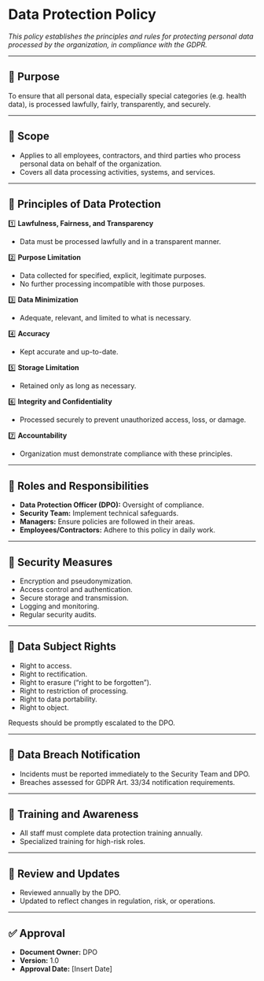 # Data Protection Policy

_This policy establishes the principles and rules for protecting personal data processed by the organization, in compliance with the GDPR._

---

## 🎯 Purpose
To ensure that all personal data, especially special categories (e.g. health data), is processed lawfully, fairly, transparently, and securely.

---

## 📌 Scope
- Applies to all employees, contractors, and third parties who process personal data on behalf of the organization.
- Covers all data processing activities, systems, and services.

---

## 📌 Principles of Data Protection

1️⃣ **Lawfulness, Fairness, and Transparency**  
- Data must be processed lawfully and in a transparent manner.

2️⃣ **Purpose Limitation**  
- Data collected for specified, explicit, legitimate purposes.  
- No further processing incompatible with those purposes.

3️⃣ **Data Minimization**  
- Adequate, relevant, and limited to what is necessary.

4️⃣ **Accuracy**  
- Kept accurate and up-to-date.

5️⃣ **Storage Limitation**  
- Retained only as long as necessary.

6️⃣ **Integrity and Confidentiality**  
- Processed securely to prevent unauthorized access, loss, or damage.

7️⃣ **Accountability**  
- Organization must demonstrate compliance with these principles.

---

## 📌 Roles and Responsibilities

- **Data Protection Officer (DPO):** Oversight of compliance.  
- **Security Team:** Implement technical safeguards.  
- **Managers:** Ensure policies are followed in their areas.  
- **Employees/Contractors:** Adhere to this policy in daily work.

---

## 📌 Security Measures
- Encryption and pseudonymization.  
- Access control and authentication.  
- Secure storage and transmission.  
- Logging and monitoring.  
- Regular security audits.

---

## 📌 Data Subject Rights
- Right to access.  
- Right to rectification.  
- Right to erasure (“right to be forgotten”).  
- Right to restriction of processing.  
- Right to data portability.  
- Right to object.  

Requests should be promptly escalated to the DPO.

---

## 📌 Data Breach Notification
- Incidents must be reported immediately to the Security Team and DPO.
- Breaches assessed for GDPR Art. 33/34 notification requirements.

---

## 📌 Training and Awareness
- All staff must complete data protection training annually.
- Specialized training for high-risk roles.

---

## 📌 Review and Updates
- Reviewed annually by the DPO.  
- Updated to reflect changes in regulation, risk, or operations.

---

## ✅ Approval
- **Document Owner:** DPO
- **Version:** 1.0
- **Approval Date:** [Insert Date]

